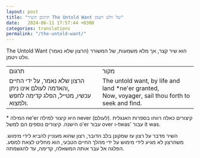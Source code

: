 ```yaml
---
layout: post
title: "תרגום השיר The Untold Want של וולט ויטמן"
date:   2024-06-11 17:57:44 +0300
categories: translations
permalink: "/the-untold-want/"
---
```


<p>The Untold Want (הרצון שלא נאמר) הוא שיר קצר, אך מלא משמעות, של המשורר וולט ויטמן. </p>

<div class="table-responsive">
<table class="table text-center">
  <tbody>
    <tr>
      <td>תרגום</td>
      <td>מקור</td>
    </tr>
    <tr>
      <td>הרצון שלא נאמר, על ידי החיים והאדמה לעולם אינו ניתן,<br>עכשיו, מטייל, הפלג קדימה לחפש ולמצוא.</td>
      <td><bdo dir="ltr" lang="">The untold want, by life and land *ne'er granted,<br>Now, voyager, sail thou forth to seek and find.</bdo></td>
    </tr>
  </tbody>
</table>
</div>

<p>* המילה ne'er היא קיצור למילה never (לעולם). קיצורים כאלה רווחו בספרות האנגלית הישנה. קיצורים נוספים הם למשל o'er עבור over ו-twas' עבור it was.</p>

<p>השיר מדבר על רצון עז שמקונן בלב הדובר, רצון שהוא מעוניין להביא לידי מימוש. משהרצון לא מגיע לידי מימוש על ידי מהלך החיים הטבעי, הוא מחליט לצאת למסע. הפלגה אל עבר אותה המשאלה, קדימה, עד להגשמתה.</p>